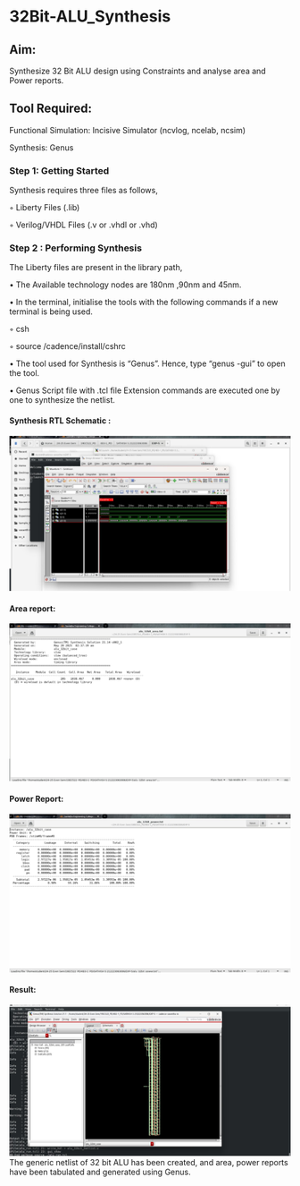 # 32Bit-ALU_Synthesis

## Aim:

Synthesize 32 Bit ALU design using Constraints and analyse area and Power reports.

## Tool Required:

Functional Simulation: Incisive Simulator (ncvlog, ncelab, ncsim)

Synthesis: Genus

### Step 1: Getting Started

Synthesis requires three files as follows,

◦ Liberty Files (.lib)

◦ Verilog/VHDL Files (.v or .vhdl or .vhd)

### Step 2 : Performing Synthesis

The Liberty files are present in the library path,

• The Available technology nodes are 180nm ,90nm and 45nm.

• In the terminal, initialise the tools with the following commands if a new terminal is being
used.

◦ csh

◦ source /cadence/install/cshrc

• The tool used for Synthesis is “Genus”. Hence, type “genus -gui” to open the tool.

• Genus Script file with .tcl file Extension commands are executed one by one to synthesize the netlist.

#### Synthesis RTL Schematic :
![image](https://github.com/sathish-git-tech/32Bit-ALU_Synthesis/blob/main/RTL%20vlsi.jpg)
#### Area report:
![image](https://github.com/sathish-git-tech/32Bit-ALU_Synthesis/blob/main/area%20report%20vlsi.jpg)
#### Power Report:
![image](https://github.com/sathish-git-tech/32Bit-ALU_Synthesis/blob/main/power%20output%20vlsi.jpg)

#### Result: 
![image](https://github.com/sathish-git-tech/32Bit-ALU_Synthesis/blob/main/output%20vlsi.jpg)
The generic netlist of 32 bit ALU  has been created, and area, power reports have been tabulated and generated using Genus.
